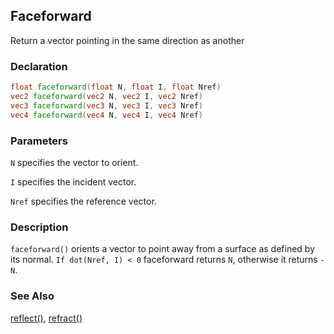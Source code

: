 ## Faceforward
Return a vector pointing in the same direction as another

### Declaration
```glsl
float faceforward(float N, float I, float Nref)  
vec2 faceforward(vec2 N, vec2 I, vec2 Nref)  
vec3 faceforward(vec3 N, vec3 I, vec3 Nref)  
vec4 faceforward(vec4 N, vec4 I, vec4 Nref)
```

### Parameters
```N``` specifies the vector to orient.

```I``` specifies the incident vector.

```Nref``` specifies the reference vector.

### Description
```faceforward()``` orients a vector to point away from a surface as defined by its normal. ```If dot(Nref, I) < 0``` faceforward returns ```N```, otherwise it returns ```-N```.

### See Also
[reflect()](index.html#reflect.md), [refract()](index.html#refract.md)